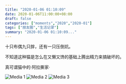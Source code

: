 ```yaml
---
title: "2020-01-06 01:10:09"
date: 2020-01-06T11:00:00+08:00
draft: false
categories: ["moments","2020","2020-01"]
tags: ["朋友圈","生活记录"]
summary: "2020-01-06 01:10:09..."
---
```


十只布偶九只胖，还有一只压倒炕。

不知道这种猫是怎么在又懒又馋的基础上腾出精力来搞破坏的。

真可谓猫中的·阿拉撕家·

![Media 1](/Moments/photos/2020-01-06/202001060110090.jpg)
![Media 2](/Moments/photos/2020-01-06/202001060110091.jpg)
![Media 3](/Moments/photos/2020-01-06/202001060110092.jpg)

